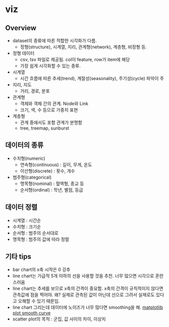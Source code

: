 # viz

## Overview

-   dataset의 종류에 따른 적합한 시각화가 다름.
    -   정형(structure), 시계열, 지리, 관계형(network), 계층형, 비정형 등.
-   정형 데이터
    -   csv, tsv 파일로 제공됨. col이 feature, row가 item에 해당
    -   가장 쉽게 시각화할 수 있는 종류.
-   시계열
    -   시간 흐름에 따른 추세(trend), 계절성(seasonality), 주기성(cycle) 파악이 주
-   지리, 지도
    -   거리, 경로, 분포
-   관계형
    -   객체와 객체 간의 관계. Node와 Link
    -   크기, 색, 수 등으로 가중치 표현
-   계층형
    -   관계 중에서도 포함 관계가 분명함
    -   tree, treemap, sunburst

## 데이터의 종류

-   수치형(numeric)
    -   연속형(continuous) : 길이, 무게, 온도
    -   이산형(discrete) : 횟수, 개수
-   범주형(categorical)
    -   명목형(nominal) : 혈액형, 종교 등
    -   순서형(ordinal) : 학년, 별점, 등급

## 데이터 정렬

-   시계열 : 시간순
-   수치형 : 크기순
-   순서형 : 범주의 순서대로
-   명목형 : 범주의 값에 따라 정렬

## 기타 tips

-   bar chart의 x축 시작은 0 강추
-   line chart는 가급적 5개 이하의 선을 사용할 것을 추천. 너무 많으면 시각으로 혼란스러움
-   line chart는 추세를 보므로 x축의 간격이 중요함. x축의 간격이 규칙적이지 않다면 관측값에 점을 찍어야. 왜? 실제로 관측된 값이 아닌데 선으로 그려서 실제로도 있다고 오해할 수 있기 때문임.
-   line chart 그리는데 데이터에 노이즈가 너무 많다면 smoothing을 해. [matplotlib plot smooth curve](https://www.delftstack.com/howto/matplotlib/matplotlib-plot-smooth-curve/)
-   scatter plot의 목적 : 군집, 값 사이의 차이, 이상치
